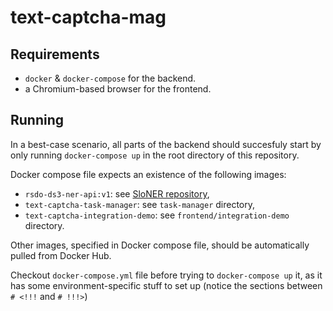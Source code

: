 # text-captcha-mag

## Requirements

- `docker` & `docker-compose` for the backend.
- a Chromium-based browser for the frontend.

## Running

In a best-case scenario, all parts of the backend should succesfuly start by
only running `docker-compose up` in the root directory of this repository.

Docker compose file expects an existence of the following images:
- `rsdo-ds3-ner-api:v1`: see [SloNER repository](https://github.com/RSDO-DS3/SloNER),
- `text-captcha-task-manager`: see `task-manager` directory,
- `text-captcha-integration-demo`: see `frontend/integration-demo` directory.

Other images, specified in Docker compose file, should be automatically pulled
from Docker Hub.

Checkout `docker-compose.yml` file before trying to `docker-compose up` it, as
it has some environment-specific stuff to set up
(notice the sections between `# <!!!` and `# !!!>`)